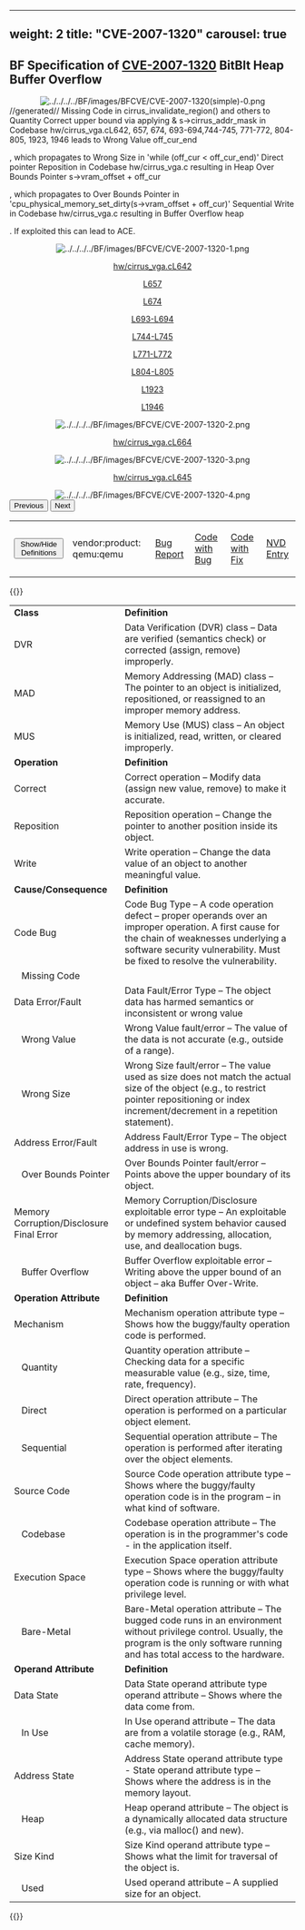 
---
weight: 2
title: "CVE-2007-1320"
carousel: true
---

## BF Specification of [CVE-2007-1320](https://cve.mitre.org/cgi-bin/cvename.cgi?name=CVE-2007-1320) BitBlt Heap Buffer Overflow

<div>
<div class="row">
<div class="col-5">
<div>
<div style="text-align:center">
<img src="../../../../BF/images/BFCVE/CVE-2007-1320(simple)-0.png" alt="../../../../BF/images/BFCVE/CVE-2007-1320(simple)-0.png"/> 
		</div>
</div>

</div>
<div class="col">
<div class="row">
<div >
//generated//
Missing Code in cirrus_invalidate_region() and others to Quantity Correct upper bound via applying & s->cirrus_addr_mask in Codebase hw/cirrus_vga.cL642, 657, 674, 693-694,744-745, 771-772, 804-805, 1923, 1946 leads to Wrong Value off_cur_end

, which propagates to Wrong Size in 'while (off_cur < off_cur_end)' Direct pointer  Reposition in Codebase hw/cirrus_vga.c resulting in  Heap Over Bounds Pointer s->vram_offset + off_cur

, which propagates to Over Bounds Pointer in  'cpu_physical_memory_set_dirty(s->vram_offset + off_cur)' Sequential   Write in Codebase hw/cirrus_vga.c resulting in   Buffer Overflow heap

. If exploited this can lead to ACE.
</div>
</div>

<div class ="row">
<div>
<div id="carouselControls" class="carousel slide" data-interval="false" data-wrap="false">
<div class="carousel-inner">

<div class="carousel-item active" style="text-align:center">
				
<img src="../../../../BF/images/BFCVE/CVE-2007-1320-1.png" alt="../../../../BF/images/BFCVE/CVE-2007-1320-1.png"/> 
<td>
				
[hw/cirrus_vga.cL642](https://github.com/rarnu/QEMU-s5l89xx-port/commit/b2eb849d4b1fdb6f35d5c46958c7f703cf64cfef#diff-770cc4137e9afc7b8f2d3f16028c920ae2e674106ee89824871643bfa58f777dL642) <br/>
				
[L657](https://github.com/rarnu/QEMU-s5l89xx-port/commit/b2eb849d4b1fdb6f35d5c46958c7f703cf64cfef#diff-770cc4137e9afc7b8f2d3f16028c920ae2e674106ee89824871643bfa58f777dL657) <br/>
				
[L674](https://github.com/rarnu/QEMU-s5l89xx-port/commit/b2eb849d4b1fdb6f35d5c46958c7f703cf64cfef#diff-770cc4137e9afc7b8f2d3f16028c920ae2e674106ee89824871643bfa58f777dL674) <br/>
				
[L693-L694](https://github.com/rarnu/QEMU-s5l89xx-port/commit/b2eb849d4b1fdb6f35d5c46958c7f703cf64cfef#diff-770cc4137e9afc7b8f2d3f16028c920ae2e674106ee89824871643bfa58f777dL693-L694) <br/>
				
[L744-L745](https://github.com/rarnu/QEMU-s5l89xx-port/commit/b2eb849d4b1fdb6f35d5c46958c7f703cf64cfef#diff-770cc4137e9afc7b8f2d3f16028c920ae2e674106ee89824871643bfa58f777dL744-L745) <br/>
				
[L771-L772](https://github.com/rarnu/QEMU-s5l89xx-port/commit/b2eb849d4b1fdb6f35d5c46958c7f703cf64cfef#diff-770cc4137e9afc7b8f2d3f16028c920ae2e674106ee89824871643bfa58f777dL771-L772) <br/>
				
[L804-L805](https://github.com/rarnu/QEMU-s5l89xx-port/commit/b2eb849d4b1fdb6f35d5c46958c7f703cf64cfef#diff-770cc4137e9afc7b8f2d3f16028c920ae2e674106ee89824871643bfa58f777dL804-L805) <br/>
				
[L1923](https://github.com/rarnu/QEMU-s5l89xx-port/commit/b2eb849d4b1fdb6f35d5c46958c7f703cf64cfef#diff-770cc4137e9afc7b8f2d3f16028c920ae2e674106ee89824871643bfa58f777dL1923) <br/>
				
[L1946](https://github.com/rarnu/QEMU-s5l89xx-port/commit/b2eb849d4b1fdb6f35d5c46958c7f703cf64cfef#diff-770cc4137e9afc7b8f2d3f16028c920ae2e674106ee89824871643bfa58f777dL1946)
			
</td>
			
</div>
			
<div class="carousel-item" style="text-align:center">
				
<img src="../../../../BF/images/BFCVE/CVE-2007-1320-2.png" alt="../../../../BF/images/BFCVE/CVE-2007-1320-2.png"/> 
<td>
				
[hw/cirrus_vga.cL664](https://github.com/rarnu/QEMU-s5l89xx-port/commit/b2eb849d4b1fdb6f35d5c46958c7f703cf64cfef#diff-770cc4137e9afc7b8f2d3f16028c920ae2e674106ee89824871643bfa58f777dL644)
			
</td>
			
</div>
			
<div class="carousel-item" style="text-align:center">
				
<img src="../../../../BF/images/BFCVE/CVE-2007-1320-3.png" alt="../../../../BF/images/BFCVE/CVE-2007-1320-3.png"/> 
<td>
				
[hw/cirrus_vga.cL645](https://github.com/rarnu/QEMU-s5l89xx-port/commit/b2eb849d4b1fdb6f35d5c46958c7f703cf64cfef#diff-770cc4137e9afc7b8f2d3f16028c920ae2e674106ee89824871643bfa58f777dL645)
			
</td>
			
</div>
			
<div class="carousel-item" style="text-align:center">
				
<img src="../../../../BF/images/BFCVE/CVE-2007-1320-4.png" alt="../../../../BF/images/BFCVE/CVE-2007-1320-4.png"/> 
</div>
			
</div>
<button class="carousel-control-prev" type="button" data-bs-target="#carouselControls" data-bs-slide="prev">
<span class="carousel-control-prev-icon" aria-hidden="true"></span>
<span class="visually-hidden">Previous</span>
</button>
<button class="carousel-control-next" type="button" data-bs-target="#carouselControls" data-bs-slide="next">
<span class="carousel-control-next-icon" aria-hidden="true"></span>
<span class="visually-hidden">Next</span>
</button>
</div>
</div>
</div>
</div>
</div>
</div>

<table>
<tr>
<td>
<button class="btn btn-secondary" type="button" data-bs-toggle="collapse" data-bs-target="#collapseTable" aria-expanded="false" aria-controls="collapseTable">Show/Hide Definitions</button>
</td>

<td>vendor:product:
qemu:qemu</td><td>

[Bug Report](xxx)
			
</td><td>

[Code with Bug](xxx)
			
</td><td>

[Code with Fix]()
			
</td><td>

[NVD Entry](https://nvd.nist.gov/vuln/detail/CVE-2007-1320)
</td>
</tr>
</table>

{{<rawhtml>}}
<div class="collapse" id="collapseTable">
<table>
		<tr>
		<td>
				<strong>Class</strong>
			</td>
	<td>
				<strong>Definition</strong>
			</td>
	</tr>
	<tr>
		<td>DVR</td>
	<td>Data Verification (DVR) class – Data are verified (semantics check) or corrected (assign, remove) improperly.</td>
	</tr>
	<tr>
		<td>MAD</td>
	<td>Memory Addressing (MAD) class – The pointer to an object is initialized, repositioned, or reassigned to an improper memory address.</td>
	</tr>
	<tr>
		<td>MUS</td>
	<td>Memory Use (MUS) class – An object is initialized, read, written, or cleared improperly.</td>
	</tr>
	<tr>
		<td>
				<strong>Operation</strong>
			</td>
	<td>
				<strong>Definition</strong>
			</td>
	</tr>
	<tr>
		<td>Correct</td>
	<td>Correct operation – Modify data (assign new value, remove) to make it accurate.</td>
	</tr>
	<tr>
		<td>Reposition</td>
	<td>Reposition operation – Change the pointer to another position inside its object.</td>
	</tr>
	<tr>
		<td>Write</td>
	<td>Write operation – Change the data value of an object to another meaningful value.</td>
	</tr>
	<tr>
		<td>
				<strong>Cause/Consequence</strong>
			</td>
	<td>
				<strong>Definition</strong>
			</td>
	</tr>
	<tr>
		<td>Code Bug</td>
	<td>Code Bug Type – A code operation defect – proper operands over an improper operation. A first cause for the chain of weaknesses underlying a software security vulnerability. Must be fixed to resolve the vulnerability.</td>
	</tr>
	<tr>
		<td>   Missing Code</td>
	<td></td>
	</tr>
	<tr>
		<td>Data Error/Fault</td>
	<td>Data Fault/Error Type – The object data has harmed semantics or inconsistent or wrong value</td>
	</tr>
	<tr>
		<td>   Wrong Value</td>
	<td>Wrong Value fault/error – The value of the data is not accurate (e.g., outside of a range).</td>
	</tr>
	<tr>
		<td>   Wrong Size</td>
	<td>Wrong Size fault/error – The value used as size does not match the actual size of the object (e.g., to restrict pointer repositioning or index increment/decrement in a repetition statement).</td>
	</tr>
	<tr>
		<td>Address Error/Fault</td>
	<td>Address Fault/Error Type – The object address in use is wrong.</td>
	</tr>
	<tr>
		<td>   Over Bounds Pointer</td>
	<td>Over Bounds Pointer fault/error – Points above the upper boundary of its object.</td>
	</tr>
	<tr>
		<td>Memory Corruption/Disclosure Final Error</td>
	<td>Memory Corruption/Disclosure exploitable error type – An exploitable or undefined system behavior caused by memory addressing, allocation, use, and deallocation bugs.</td>
	</tr>
	<tr>
		<td>   Buffer Overflow</td>
	<td>Buffer Overflow exploitable error – Writing above the upper bound of an object – aka Buffer Over-Write.</td>
	</tr>
	<tr>
		<td>
				<strong>Operation Attribute</strong>
			</td>
	<td>
				<strong>Definition</strong>
			</td>
	</tr>
	<tr>
		<td>Mechanism</td>
	<td>Mechanism operation attribute type – Shows how the buggy/faulty operation code is performed.</td>
	</tr>
	<tr>
		<td>   Quantity</td>
	<td>Quantity operation attribute – Checking data for a specific measurable value (e.g., size, time, rate, frequency).</td>
	</tr>
	<tr>
		<td>   Direct</td>
	<td>Direct operation attribute – The operation is performed on a particular object element.</td>
	</tr>
	<tr>
		<td>   Sequential</td>
	<td>Sequential operation attribute – The operation is performed after iterating over the object elements.</td>
	</tr>
	<tr>
		<td>Source Code</td>
	<td>Source Code operation attribute type – Shows where the buggy/faulty operation code is in the program – in what kind of software.</td>
	</tr>
	<tr>
		<td>   Codebase</td>
	<td>Codebase operation attribute – The operation is in the programmer's code - in the application itself.</td>
	</tr>
	<tr>
		<td>Execution Space</td>
	<td>Execution Space operation attribute type – Shows where the buggy/faulty operation code is running or with what privilege level.</td>
	</tr>
	<tr>
		<td>   Bare-Metal</td>
	<td>Bare-Metal operation attribute – The bugged code runs in an environment without privilege control. Usually, the program is the only software running and has total access to the hardware.</td>
	</tr>
	<tr>
		<td>
				<strong>Operand Attribute</strong>
			</td>
	<td>
				<strong>Definition</strong>
			</td>
	</tr>
	<tr>
		<td>Data State</td>
	<td>Data State operand attribute type operand attribute – Shows where the data come from.</td>
	</tr>
	<tr>
		<td>   In Use</td>
	<td>In Use operand attribute – The data are from a volatile storage (e.g., RAM, cache memory).</td>
	</tr>
	<tr>
		<td>Address State</td>
	<td>Address State operand attribute type - State operand attribute type – Shows where the address is in the memory layout.</td>
	</tr>
	<tr>
		<td>   Heap</td>
	<td>Heap operand attribute – The object is a dynamically allocated data structure (e.g., via malloc() and new).</td>
	</tr>
	<tr>
		<td>Size Kind</td>
	<td>Size Kind operand attribute type – Shows what the limit for traversal of the object is.</td>
	</tr>
	<tr>
		<td>   Used</td>
	<td>Used operand attribute – A supplied size for an object.</td>
	</tr>
	
</table>
</div>
{{</rawhtml>}}
	